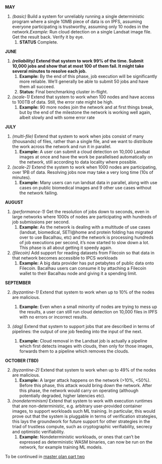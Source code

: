 **MAY**

1. *(basic)* Build a system for unreliably running a single deterministic program where a single 10MB piece of data is on IPFS, assuming everyone participating is trustworthy, assuming only 10 nodes in the network.*Example:* Run cloud detection on a single Landsat image file. Get the result back. Verify it by eye.
    1. **STATUS** Complete.


**JUNE**

1. ***(reliability)* Extend that system to work 99% of the time. Submit 10,000 jobs and show that at most 100 of them fail. It might take several minutes to resolve each job.**
    1. **Example:** By the end of this phase, job execution will be significantly more reliable. We’ll generally be able to submit 50 jobs and have them all succeed.
    2. **Status:** Final benchmarking cluster in-flight.
2. *(scale-1)* Extend that system to work when 100 nodes and have access to 100TB of data. Still, the error rate might be high.
    1. **Example:** 90 more nodes join the network and at first things break, but by the end of the milestone the network is working well again, albeit slowly and with some error rate

**JULY**

1. *(multi-file)* Extend that system to work when jobs consist of many (thousands) of files, rather than a single file, and we want to distribute the work across the network and run it in parallel.
    1. **Example:** A user can submit a cloud detection on 10,000 Landsat images at once and have the work be parallelised automatically on the network, still according to data locality where possible.
2. *(scale-2)* Extend the system to work when 1000 nodes are participating, over 1PB of data. Resolving jobs now may take a very long time (10s of minutes).
    1. **Example:** Many users can run landsat data in parallel, along with use cases on public biomedical images and 9 other use cases without the network failing.

**AUGUST**

1. *(performance-1)* Get the resolution of jobs down to seconds, even in large networks where 1000s of nodes are participating with hundreds of job submissions per second.
    1. **Example:** As the network is dealing with a multitude of use cases (landsat, biomedical, SETI@home and protein folding has migrated over to use Bacalhau, etc) and the network is processing hundreds of job executions per second, it’s now started to slow down a lot. This phase is all about getting it speedy again.
2. *(filecoin)* Add support for reading datasets from Filecoin so that data in that network becomes accessible to IPCS workloads
    1. **Example:** A big data provider has put petabytes of public data onto Filecoin. Bacalhau users can consume it by attaching a Filecoin wallet to their Bacalhau node and giving it a spending limit.

**SEPTEMBER**

2. *(byzantine-1)* Extend that system to work when up to 10% of the nodes are malicious.
    1. **Example:** Even when a small minority of nodes are trying to mess up the results, a user can still run cloud detection on 10,000 files in IPFS with no errors or incorrect results.

1. *(dag)* Extend that system to support jobs that are described in terms of pipelines: the output of one job feeding into the input of the next.
    1. **Example:** Cloud removal in the Landsat job is actually a pipeline which first detects images with clouds, then only for those images, forwards them to a pipeline which removes the clouds.

**OCTOBER (TBD)**

2. *(byzantine-2)* Extend that system to work when up to 49% of the nodes are malicious.
    1. **Example:** A larger attack happens on the network (>10%, <50%). Before this phase, this attack would bring down the network. After this phase, the network would carry on operating (although potentially degraded, higher latencies etc).
1. *(nondeterminism)* Extend that system to work with execution runtimes that are non-deterministic, e.g. arbitrary user-provided container images, to support workloads such ML training. In particular, this would prove out that the system is pluggable in terms of verification strategies, this lays the groundwork for future support for other strategies in the triad of trustless compute, such as cryptographic verifiability, secrecy and optimistic verifiability.
    1. **Example:** Nondeterministic workloads, or ones that can’t be expressed as deterministic WASM binaries, can now be run on the network, for example training ML models.

To be continued in [master plan part two]([url](https://hackmd.io/i-UdANDVSwycXtVacIPgEg))
